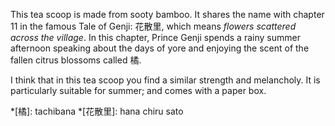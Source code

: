 This tea scoop is made from sooty bamboo. It shares the name with chapter 11 in the famous Tale of Genji: 花散里, which means *flowers scattered across the village*. In this chapter, Prince Genji spends a rainy summer afternoon speaking about the days of yore and enjoying the scent of the fallen citrus blossoms called 橘.

I think that in this tea scoop you find a similar strength and melancholy. It is particularly suitable for summer; and comes with a paper box.

*[橘]: tachibana
*[花散里]: hana chiru sato
